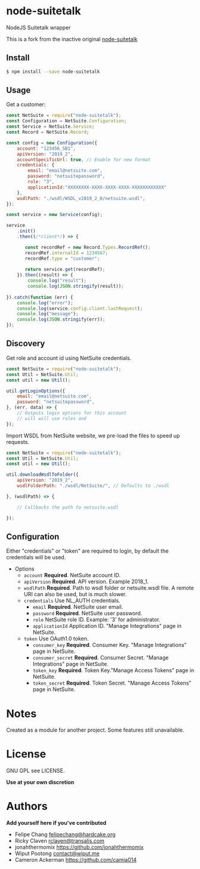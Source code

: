 # node-suitetalk
NodeJS Suitetalk wrapper

This is a fork from the inactive original [node-suitetalk](https://github.com/felipechang/node-suitetalk)

## Install

```bash
$ npm install --save node-suitetalk
```

## Usage

Get a customer:

```javascript
const NetSuite = require("node-suitetalk");
const Configuration = NetSuite.Configuration;
const Service = NetSuite.Service;
const Record = NetSuite.Record;

const config = new Configuration({
    account: "123456_SB1",
    apiVersion: "2019_2",
    accountSpecificUrl: true, // Enable for new format
    credentials: {
        email: "email@netsuite.com",
        password: "netsuitepassword",
        role: "3",
        applicationId:"XXXXXXXX-XXXX-XXXX-XXXX-XXXXXXXXXXXX"
    },
    wsdlPath: "./wsdl/WSDL_v2019_2_0/netsuite.wsdl",
});

const service = new Service(config);

service
    .init()
    .then((/*client*/) => { 

       const recordRef = new Record.Types.RecordRef();
       recordRef.internalId = 1234567;
       recordRef.type = "customer";
       
       return service.get(recordRef);
    }).then((result) => {
        console.log("result");
        console.log(JSON.stringify(result));
    
}).catch(function (err) {
    console.log("error");
    console.log(service.config.client.lastRequest);
    console.log("message");
    console.log(JSON.stringify(err));
});

```

## Discovery

Get role and account id using NetSuite credentials.

```javascript
const NetSuite = require("node-suitetalk");
const Util = NetSuite.Util;
const util = new Util();

util.getLoginOptions({
    email: "email@netsuite.com",
    password: "netsuitepassword",
}, (err, data) => {
    // Outputs login options for this account
    // will will use roles and
});
```

Import WSDL from NetSuite website, we pre-load the files to speed up requests.

```javascript
const NetSuite = require("node-suitetalk");
const Util = NetSuite.Util;
const util = new Util();

util.downloadWsdlToFolder({
    apiVersion: "2019_2",
    wsdlFolderPath: "./wsdl/NetSuite/", // Defaults to ./wsdl

}, (wsdlPath) => {

    // Callbacks the path to netsuite.wsdl

});
```

## Configuration

Either "credentials" or "token" are required to login, by default the credentials will be used.

* Options
  * `account` **Required**. NetSuite account ID.
  * `apiVersion` **Required**. API version. Example 2018_1.
  * `wsdlPath` **Required**. Path to wsdl folder or netsuite.wsdl file. A remote URI can also be used, but is much slower.
  * `credentials` Use NL_AUTH credentials.  
    * `email` **Required**. NetSuite user email.
    * `password` **Required**. NetSuite user password.
    * `role` NetSuite role ID. Example: '3' for administrator.
    * `applicationId` Application ID. "Manage Integrations" page in NetSuite.
  * `token` Use OAuth1.0 token.
    * `consumer_key` **Required**. Consumer Key. "Manage Integrations" page in NetSuite.
    * `consumer_secret` **Required**. Consumer Secret. "Manage Integrations" page in NetSuite.
    * `token_key` **Required**. Token Key."Manage Access Tokens" page in NetSuite.
    * `token_secret` **Required**. Token Secret. "Manage Access Tokens" page in NetSuite.

# Notes

Created as a module for another project. Some features still unavailable.

# License
GNU GPL see LICENSE.

**Use at your own discretion**

# Authors
**Add yourself here if you've contributed**

* Felipe Chang <felipechang@hardcake.org>
* Ricky Claven <rclaven@transalis.com>
* jonahthermomix <https://github.com/jonahthermomix>
* Wiput Pootong <contact@wiput.me>
* Cameron Ackerman <https://github.com/camja014>
